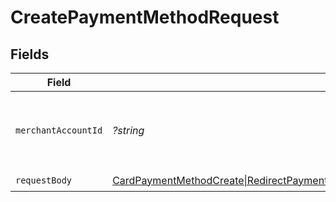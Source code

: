 # CreatePaymentMethodRequest


## Fields

| Field                                                                                                                        | Type                                                                                                                         | Required                                                                                                                     | Description                                                                                                                  | Example                                                                                                                      |
| ---------------------------------------------------------------------------------------------------------------------------- | ---------------------------------------------------------------------------------------------------------------------------- | ---------------------------------------------------------------------------------------------------------------------------- | ---------------------------------------------------------------------------------------------------------------------------- | ---------------------------------------------------------------------------------------------------------------------------- |
| `merchantAccountId`                                                                                                          | *?string*                                                                                                                    | :heavy_minus_sign:                                                                                                           | The ID of the merchant account to use for this request.                                                                      | default                                                                                                                      |
| `requestBody`                                                                                                                | [CardPaymentMethodCreate\|RedirectPaymentMethodCreate\|CheckoutSessionPaymentMethodCreate\|PlaidPaymentMethodCreate](./Body.md) | :heavy_check_mark:                                                                                                           | N/A                                                                                                                          |                                                                                                                              |